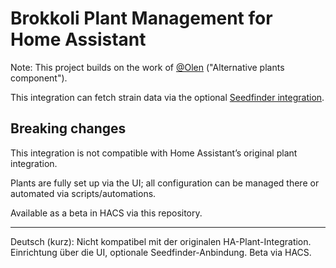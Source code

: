 # Brokkoli Plant Management for Home Assistant

Note: This project builds on the work of [@Olen](https://github.com/Olen) ("Alternative plants component").

This integration can fetch strain data via the optional [Seedfinder integration](https://github.com/dingausmwald/homeassistant-seedfinder).

## Breaking changes

This integration is not compatible with Home Assistant’s original plant integration.

Plants are fully set up via the UI; all configuration can be managed there or automated via scripts/automations.

Available as a beta in HACS via this repository.

---

Deutsch (kurz): Nicht kompatibel mit der originalen HA-Plant-Integration. Einrichtung über die UI, optionale Seedfinder-Anbindung. Beta via HACS.

